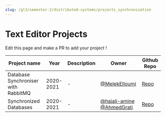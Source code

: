 ```yaml
---
slug: /gl3/semester-2/distributed-systems/projects_synchronization
---
```


# Text Editor Projects

Edit this page and make a PR to add your project !

| Project name | Year | Description | Owner | Github Repo |
| --- | --- | --- | --- | --- |
| Database Synchroniser with RabbitMQ | 2020-2021 | - | [@MelekElloumi](https://github.com/MelekElloumi) | [Repo](https://github.com/MelekElloumi/Database-Synchroniser) |
| Synchronized Databases | 2020-2021 | - | [@hajali-amine](https://github.com/hajali-amine) [@AhmedGrati](https://github.com/AhmedGrati) | [Repo](https://github.com/hajali-amine/synchronized-databases) |
